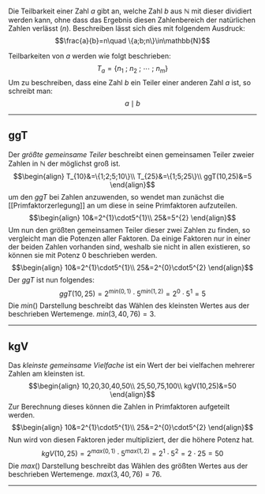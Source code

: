 Die Teilbarkeit einer Zahl $a$ gibt an, welche Zahl $b$ aus $\mathbb{N}$ mit dieser dividiert werden kann, ohne dass das Ergebnis diesen Zahlenbereich der natürlichen Zahlen verlässt ($n$).
Beschreiben lässt sich dies mit folgendem Ausdruck:
$$\frac{a}{b}=n\quad \{a;b;n\}\in\mathbb{N}$$

Teilbarkeiten von $a$ werden wie folgt beschrieben:
$$T_{a}=\{n_{1}~;~n_{2}~;~\cdots~;~n_{m}\}$$ 
Um zu beschreiben, dass eine Zahl $b$ ein Teiler einer anderen Zahl $a$ ist, so schreibt man:
$$a\mid b$$

---
## ggT
Der *größte gemeinsame Teiler* beschreibt einen gemeinsamen Teiler zweier Zahlen in $\mathbb{N}$ der möglichst groß ist.
$$\begin{align}
	T_{10}&=\{1;2;5;10\}\\
	T_{25}&=\{1;5;25\}\\
	ggT(10,25)&=5
\end{align}$$
um den $ggT$ bei Zahlen anzuwenden, so wendet man zunächst die [[Primfaktorzerlegung]] an um diese in seine Primfaktoren aufzuteilen.
$$\begin{align}
	10&=2^{1}\cdot5^{1}\\
	25&=5^{2}
\end{align}$$
Um nun den größten gemeinsamen Teiler dieser zwei Zahlen zu finden, so vergleicht man die Potenzen aller Faktoren.
Da einige Faktoren nur in einer der beiden Zahlen vorhanden sind, weshalb sie nicht in allen existieren, so können sie mit Potenz $0$ beschrieben werden.
$$\begin{align}
	10&=2^{1}\cdot5^{1}\\
	25&=2^{0}\cdot5^{2}
\end{align}$$
Der $ggT$ ist nun folgendes:
$$ggT(10,25)=2^{min(0,1)}\cdot5^{min(1,2)}=2^{0}\cdot5^{1}=5$$
Die $min()$ Darstellung beschreibt das Wählen des kleinsten Wertes aus der beschrieben Wertemenge. $min(3,40,76)=3$.

---
## kgV
Das *kleinste gemeinsame Vielfache* ist ein Wert der bei vielfachen mehrerer Zahlen am kleinsten ist.
$$\begin{align}
	10,20,30,40,50\\
	25,50,75,100\\
	kgV(10,25)&=50
\end{align}$$ Zur Berechnung dieses können die Zahlen in Primfaktoren aufgeteilt werden.
$$\begin{align}
	10&=2^{1}\cdot5^{1}\\
	25&=2^{0}\cdot5^{2}
\end{align}$$
Nun wird von diesen Faktoren jeder multipliziert, der die höhere Potenz hat.
$$kgV(10,25)=2^{max(0,1)}\cdot5^{max(1,2)}=2^{1}\cdot5^{2}=2\cdot25=50$$
Die $max()$ Darstellung beschreibt das Wählen des größten Wertes aus der beschrieben Wertemenge. $max(3,40,76)=76$.

---
